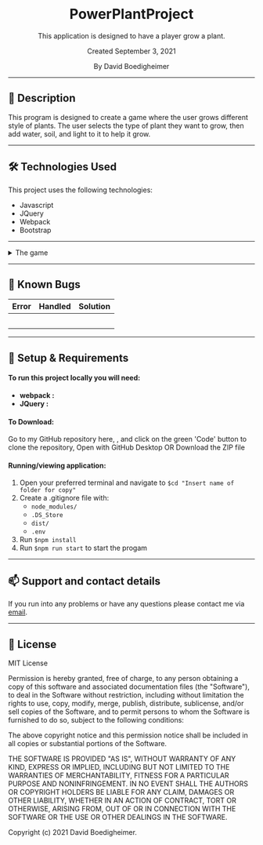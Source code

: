 <br>
<h1 align = "center">
<b> PowerPlantProject </b>
</h1>

<p align = "center">
This application is designed to have a player grow a plant. </p>
<p align = "center"> Created September 3, 2021 </p>

<p align = "center">
 By David Boedigheimer
 </p>

--------------------

## 📖  Description
This program is designed to create a game where the user grows different style of plants. The user selects the type of plant they want to grow, then add water, soil, and light to it to help it grow.

--------------------

## 🛠️ Technologies Used

This project uses the following technologies:

- Javascript
- JQuery
- Webpack
- Bootstrap

-------------------

<details>
<summary>The game</summary>

| Gameplay function | Input | Output |
| :------------- | :------------- | :------------- |
| Plant selection: the user selects which plant they want to grow | dropdown selection of three plants | the inputs from the user are increased or decreased |
| Managing your plant: by clicking on different water, soil, and light, the user can modify the plants levels |  |  |
|  |  |  |

</details>

-------------------

## 🐛 Known Bugs

| Error | Handled | Solution |
| :------------- | :------------- | :------------- |
|  |  | 
|  |  | 
|  |  | 
|  |  | 
|  |  | 

-------------------

## 🔧 Setup & Requirements

#### To run this project locally you will need:

- **webpack :** 
- **JQuery :**  
#### To Download:

Go to my GitHub repository here, , and click on the green 'Code' button to clone the repository, Open with GitHub Desktop OR Download the ZIP file

#### Running/viewing application:

1. Open your preferred terminal and navigate to `$cd "Insert name of folder for copy"`
2. Create a .gitignore file with:
    * `node_modules/`
    * `.DS_Store`
    * `dist/`
    * `.env`
3. Run `$npm install`
4. Run `$npm run start` to start the progam

--------------------------

## 📫 Support and contact details

If you run into any problems or have any questions please contact me via [email](stealth259@gmail.com).

---------------------------

## 📘 License

MIT License

Permission is hereby granted, free of charge, to any person obtaining a copy
of this software and associated documentation files (the "Software"), to deal
in the Software without restriction, including without limitation the rights
to use, copy, modify, merge, publish, distribute, sublicense, and/or sell
copies of the Software, and to permit persons to whom the Software is
furnished to do so, subject to the following conditions:

The above copyright notice and this permission notice shall be included in all
copies or substantial portions of the Software.

THE SOFTWARE IS PROVIDED "AS IS", WITHOUT WARRANTY OF ANY KIND, EXPRESS OR
IMPLIED, INCLUDING BUT NOT LIMITED TO THE WARRANTIES OF MERCHANTABILITY,
FITNESS FOR A PARTICULAR PURPOSE AND NONINFRINGEMENT. IN NO EVENT SHALL THE
AUTHORS OR COPYRIGHT HOLDERS BE LIABLE FOR ANY CLAIM, DAMAGES OR OTHER
LIABILITY, WHETHER IN AN ACTION OF CONTRACT, TORT OR OTHERWISE, ARISING FROM,
OUT OF OR IN CONNECTION WITH THE SOFTWARE OR THE USE OR OTHER DEALINGS IN THE
SOFTWARE.

Copyright (c) 2021 David Boedigheimer.